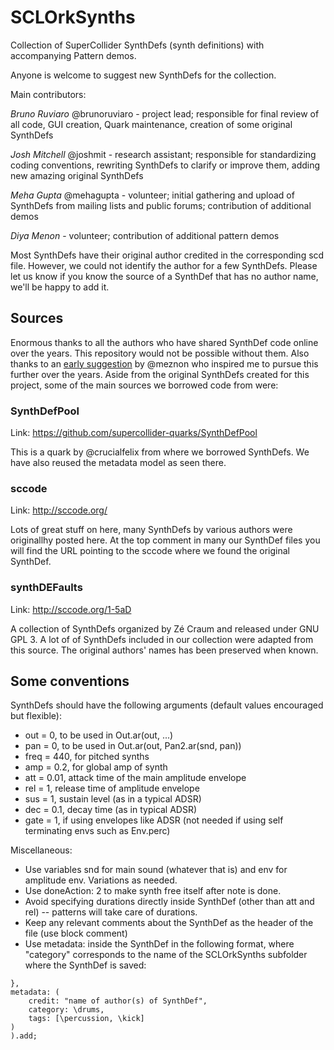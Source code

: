 SCLOrkSynths
======================
 
Collection of SuperCollider SynthDefs (synth definitions) with accompanying Pattern demos.

Anyone is welcome to suggest new SynthDefs for the collection.

Main contributors:

*Bruno Ruviaro* @brunoruviaro - project lead; responsible for final review of all code, GUI creation, Quark maintenance, creation of some original SynthDefs

*Josh Mitchell* @joshmit - research assistant; responsible for standardizing coding conventions, rewriting SynthDefs to clarify or improve them, adding new amazing original SynthDefs

*Meha Gupta* @mehagupta - volunteer; initial gathering and upload of SynthDefs from mailing lists and public forums; contribution of additional demos

*Diya Menon* - volunteer; contribution of additional pattern demos

Most SynthDefs have their original author credited in the corresponding scd file. However, we could not identify the author for a few SynthDefs. Please let us know if you know the source of a SynthDef that has no author name, we'll be happy to add it.

## Sources

Enormous thanks to all the authors who have shared SynthDef code online over the years. This repository would not be possible without them. Also thanks to an [early suggestion](https://github.com/SCLOrkHub/SCLOrkSynths/issues/2) by @meznon who inspired me to pursue this further over the years. Aside from the original SynthDefs created for this project, some of the main sources we borrowed code from were:

### SynthDefPool
Link: https://github.com/supercollider-quarks/SynthDefPool

This is a quark by @crucialfelix from where we borrowed SynthDefs. We have also reused the metadata model as seen there.

### sccode
Link: http://sccode.org/ 

Lots of great stuff on here, many SynthDefs by various authors were originallhy posted here. At the top comment in many our SynthDef files you will find the URL pointing to the sccode where we found the original SynthDef.

### synthDEFaults
Link: http://sccode.org/1-5aD 

A collection of SynthDefs organized by Zé Craum and released under GNU GPL 3. A lot of of SynthDefs included in our collection were adapted from this source. The original authors' names has been preserved when known.

## Some conventions

SynthDefs should have the following arguments (default values encouraged but flexible):

* out = 0, to be used in Out.ar(out, ...)
* pan = 0, to be used in Out.ar(out, Pan2.ar(snd, pan))
* freq = 440, for pitched synths
* amp = 0.2, for global amp of synth
* att = 0.01, attack time of the main amplitude envelope
* rel = 1, release time of amplitude envelope
* sus = 1, sustain level (as in a typical ADSR)
* dec = 0.1, decay time (as in typical ADSR)
* gate = 1, if using envelopes like ADSR (not needed if using self terminating envs such as Env.perc)

Miscellaneous:

* Use variables snd for main sound (whatever that is) and env for amplitude env. Variations as needed.
* Use doneAction: 2 to make synth free itself after note is done.
* Avoid specifying durations directly inside SynthDef (other than att and rel) -- patterns will take care of durations.
* Keep any relevant comments about the SynthDef as the header of the file (use block comment)
* Use metadata: inside the SynthDef in the following format, where "category" corresponds to the name of the SCLOrkSynths subfolder where the SynthDef is saved:

```
},
metadata: (
	credit: "name of author(s) of SynthDef",
	category: \drums,
	tags: [\percussion, \kick]
)
).add;
```


